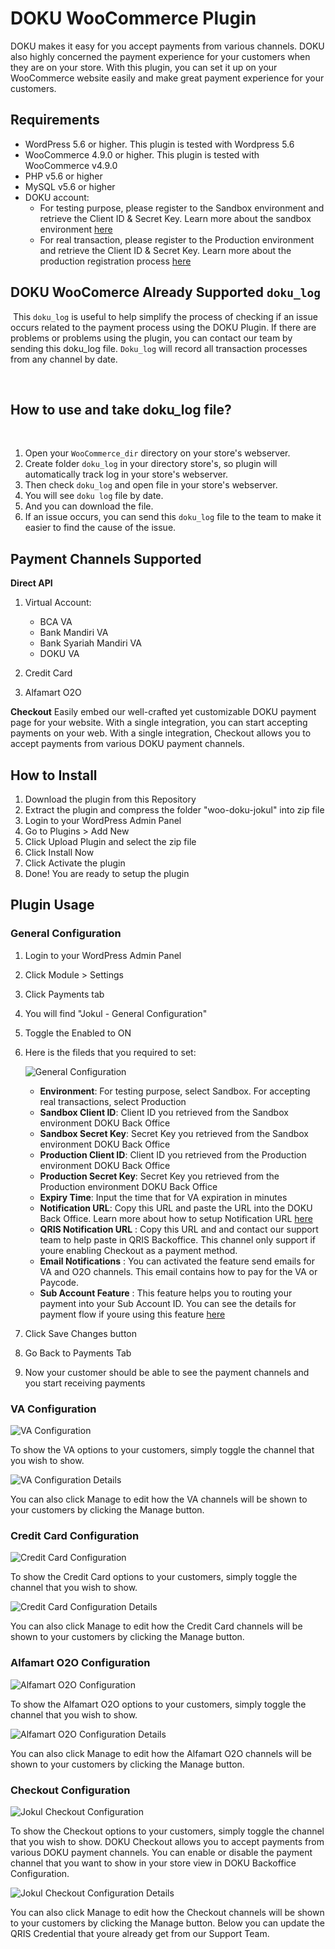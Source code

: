# DOKU WooCommerce Plugin

DOKU makes it easy for you accept payments from various channels. DOKU also highly concerned the payment experience for your customers when they are on your store. With this plugin, you can set it up on your WooCommerce website easily and make great payment experience for your customers.

## Requirements

- WordPress 5.6 or higher. This plugin is tested with Wordpress 5.6
- WooCommerce 4.9.0 or higher. This plugin is tested with WooCommerce v4.9.0
- PHP v5.6 or higher
- MySQL v5.6 or higher
- DOKU account:
    - For testing purpose, please register to the Sandbox environment and retrieve the Client ID & Secret Key. Learn more about the sandbox environment [here](https://jokul.doku.com/docs/docs/getting-started/explore-sandbox)
    - For real transaction, please register to the Production environment and retrieve the Client ID & Secret Key. Learn more about the production registration process [here](https://jokul.doku.com/docs/docs/getting-started/register-user)

## DOKU WooComerce Already Supported `doku_log`
​
This `doku_log` is useful to help simplify the process of checking if an issue occurs related to the payment process using the DOKU Plugin. If there are problems or problems using the plugin, you can contact our team by sending this doku_log file. `Doku_log` will record all transaction processes from any channel by date.

​
## How to use and take doku_log file?
​
1. Open your `WooCommerce_dir` directory on your store's webserver.
2. Create folder `doku_log` in your directory store's, so plugin will automatically track log in your store's webserver.
3. Then check `doku_log` and open file in your store's webserver.
4. You will see `doku log` file by date.
5. And you can download the file. 
6. If an issue occurs, you can send this `doku_log` file to the team to make it easier to find the cause of the issue.

## Payment Channels Supported

**Direct API**
1. Virtual Account:
    - BCA VA
    - Bank Mandiri VA
    - Bank Syariah Mandiri VA
    - DOKU VA

2. Credit Card
3. Alfamart O2O

**Checkout**
Easily embed our well-crafted yet customizable DOKU payment page for your website. With a single integration, you can start accepting payments on your web. With a single integration, Checkout allows you to accept payments from various DOKU payment channels. 

## How to Install

1. Download the plugin from this Repository
1. Extract the plugin and compress the folder "woo-doku-jokul" into zip file
1. Login to your WordPress Admin Panel
1. Go to Plugins > Add New
1. Click Upload Plugin and select the zip file
1. Click Install Now
1. Click Activate the plugin
1. Done! You are ready to setup the plugin

## Plugin Usage

### General Configuration

1. Login to your WordPress Admin Panel
1. Click Module > Settings
1. Click Payments tab
1. You will find "Jokul - General Configuration"
1. Toggle the Enabled to ON
1. Here is the fileds that you required to set:

    ![General Configuration](https://i.ibb.co/kqYzzC5/screencapture-sandboxenv-devwoolatest-wp-admin-admin-php-2022-04-06-09-26-39.png)

    - **Environment**: For testing purpose, select Sandbox. For accepting real transactions, select Production
    - **Sandbox Client ID**: Client ID you retrieved from the Sandbox environment DOKU Back Office
    - **Sandbox Secret Key**: Secret Key you retrieved from the Sandbox environment DOKU Back Office
    - **Production Client ID**: Client ID you retrieved from the Production environment DOKU Back Office
    - **Production Secret Key**: Secret Key you retrieved from the Production environment DOKU Back Office
    - **Expiry Time**: Input the time that for VA expiration in minutes
    - **Notification URL**: Copy this URL and paste the URL into the DOKU Back Office. Learn more about how to setup Notification URL [here](https://jokul.doku.com/docs/docs/after-payment/setup-notification-url)
    - **QRIS Notification URL** : Copy this URL and and contact our support team to help paste in QRIS Backoffice. This channel only support if youre enabling Checkout as a payment method.
    - **Email Notifications** : You can activated the feature send emails for VA and O2O channels. This email contains how to pay for the VA or Paycode.
    - **Sub Account Feature** : This feature helps you to routing your payment into your Sub Account ID. You can see the details for payment flow if youre using this feature [here](https://jokul.doku.com/docs/docs/jokul-sub-account/jokul-sub-account-overview)
1. Click Save Changes button
1. Go Back to Payments Tab
1. Now your customer should be able to see the payment channels and you start receiving payments

### VA Configuration

![VA Configuration](https://i.ibb.co/3r73zdj/Screen-Shot-2021-03-24-at-21-25-53.png)

To show the VA options to your customers, simply toggle the channel that you wish to show.

![VA Configuration Details](https://i.ibb.co/3dyW0j5/Screen-Shot-2021-03-24-at-21-25-22.png)

You can also click Manage to edit how the VA channels will be shown to your customers by clicking the Manage button.

### Credit Card Configuration

![Credit Card Configuration](https://i.ibb.co/Y02Tr3T/Screen-Shot-2021-05-06-at-14-35-31.png)

To show the Credit Card options to your customers, simply toggle the channel that you wish to show.

![Credit Card Configuration Details](https://i.ibb.co/hfFkXrr/Screen-Shot-2021-05-06-at-14-41-53.png)

You can also click Manage to edit how the Credit Card channels will be shown to your customers by clicking the Manage button.

### Alfamart O2O Configuration

![Alfamart O2O Configuration](https://i.ibb.co/Y02Tr3T/Screen-Shot-2021-05-06-at-14-35-31.png)

To show the Alfamart O2O options to your customers, simply toggle the channel that you wish to show.

![Alfamart O2O Configuration Details](https://i.ibb.co/kDMrm45/Screen-Shot-2021-05-06-at-14-40-29.png)

You can also click Manage to edit how the Alfamart O2O channels will be shown to your customers by clicking the Manage button.

### Checkout Configuration

![Jokul Checkout Configuration](https://i.ibb.co/v4LqSfj/Screen-Shot-2022-04-06-at-10-16-05.png)

To show the Checkout options to your customers, simply toggle the channel that you wish to show. DOKU Checkout allows you to accept payments from various DOKU payment channels. You can enable or disable the payment channel that you want to show in your store view in DOKU Backoffice Configuration.

![Jokul Checkout Configuration Details](https://i.ibb.co/MPGD1B1/Screen-Shot-2022-04-06-at-10-19-44.png)

You can also click Manage to edit how the Checkout channels will be shown to your customers by clicking the Manage button. 
Below you can update the QRIS Credential that youre already get from our Support Team.




